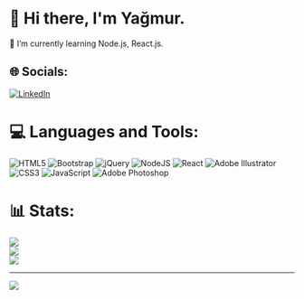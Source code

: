 # 💫 Hi there, I'm Yağmur.
🌱 I’m currently learning Node.js, React.js.


## 🌐 Socials:
[![LinkedIn](https://img.shields.io/badge/LinkedIn-%230077B5.svg?logo=linkedin&logoColor=white)](https://linkedin.com/in/yagmuracikgoz) 

# 💻 Languages and Tools:
![HTML5](https://img.shields.io/badge/html5-%23E34F26.svg?style=for-the-badge&logo=html5&logoColor=white) ![Bootstrap](https://img.shields.io/badge/bootstrap-%238511FA.svg?style=for-the-badge&logo=bootstrap&logoColor=white) ![jQuery](https://img.shields.io/badge/jquery-%230769AD.svg?style=for-the-badge&logo=jquery&logoColor=white) ![NodeJS](https://img.shields.io/badge/node.js-6DA55F?style=for-the-badge&logo=node.js&logoColor=white) ![React](https://img.shields.io/badge/react-%2320232a.svg?style=for-the-badge&logo=react&logoColor=%2361DAFB) ![Adobe Illustrator](https://img.shields.io/badge/adobe%20illustrator-%23FF9A00.svg?style=for-the-badge&logo=adobe%20illustrator&logoColor=white) ![CSS3](https://img.shields.io/badge/css3-%231572B6.svg?style=for-the-badge&logo=css3&logoColor=white) ![JavaScript](https://img.shields.io/badge/javascript-%23323330.svg?style=for-the-badge&logo=javascript&logoColor=%23F7DF1E) ![Adobe Photoshop](https://img.shields.io/badge/adobe%20photoshop-%2331A8FF.svg?style=for-the-badge&logo=adobe%20photoshop&logoColor=white)

# 📊 Stats:
![](https://github-readme-stats.vercel.app/api?username=yagmuracikgoz&theme=radical&hide_border=true&include_all_commits=false&count_private=false)<br/>
![](https://github-readme-streak-stats.herokuapp.com/?user=yagmuracikgoz&theme=radical&hide_border=true)<br/>
![](https://github-readme-stats.vercel.app/api/top-langs/?username=yagmuracikgoz&theme=radical&hide_border=true&include_all_commits=false&count_private=false&layout=compact)


---
[![](https://visitcount.itsvg.in/api?id=yagmuracikgoz&icon=0&color=10)](https://visitcount.itsvg.in)

